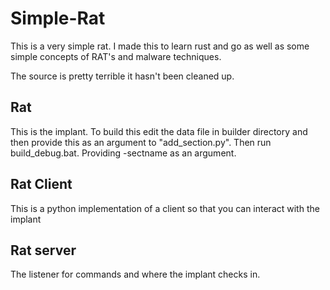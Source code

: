 # Simple-Rat

This is a very simple rat. I made this to learn rust and go as well as some simple concepts of RAT's and malware techniques.

The source is pretty terrible it hasn't been cleaned up.

## Rat
This is the implant. To build this edit the data file in builder directory and then provide this as an argument to "add_section.py". Then run build_debug.bat. Providing -sectname as an argument.

## Rat Client
This is a python implementation of a client so that you can interact with the implant

## Rat server
The listener for commands and where the implant checks in.
